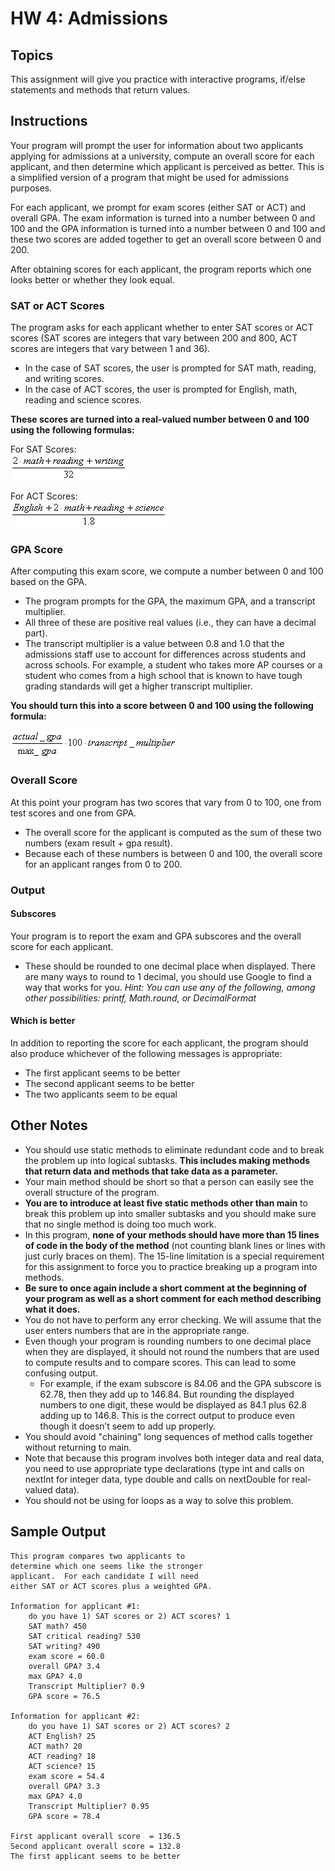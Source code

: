 # HW 4: Admissions

## Topics
This assignment will give you practice with interactive programs, if/else statements and methods that return values.

## Instructions
Your program will prompt the user for information about two applicants applying for admissions at a university, compute an overall score for each applicant, and then determine which applicant is perceived as better. This is a simplified version of a program that might be used for admissions purposes.

For each applicant, we prompt for exam scores (either SAT or ACT) and overall GPA.  The exam information is turned into a number between 0 and 100 and the GPA information is turned into a number between 0 and 100 and these two scores are added together to get an overall score between 0 and 200.  

After obtaining scores for each applicant, the program reports which one looks better or whether they look equal.

### SAT or ACT Scores
The program asks for each applicant whether to enter SAT scores or ACT scores (SAT scores are integers that vary between 200 and 800, ACT scores are integers that vary between 1 and 36).  
- In the case of SAT scores, the user is prompted for SAT math, reading, and writing scores.  
- In the case of ACT scores, the user is prompted for English, math, reading and science scores.  

**These scores are turned into a real-valued number between 0 and 100 using the following formulas:**

For SAT Scores:  
![SAT Formula](../images/admissions-sat.gif)

For ACT Scores:  
![ACT Formula](../images/admissions-act.gif)

### GPA Score
After computing this exam score, we compute a number between 0 and 100 based on the GPA.  
- The program prompts for the GPA, the maximum GPA, and a transcript multiplier.  
- All three of these are positive real values (i.e., they can have a decimal part).  
- The transcript multiplier is a value between 0.8 and 1.0 that the admissions staff use to account for differences across students and across schools.  For example, a student who takes more AP courses or a student who comes from a high school that is known to have tough grading standards will get a higher transcript multiplier.  

**You should turn this into a score between 0 and 100 using the following formula:**

![Score Formula](../images/admissions-gpa.gif)

### Overall Score
At this point your program has two scores that vary from 0 to 100, one from test scores and one from GPA.  
- The overall score for the applicant is computed as the sum of these two numbers (exam result + gpa result).  
- Because each of these numbers is between 0 and 100, the overall score for an applicant ranges from 0 to 200.

### Output

#### Subscores
Your program is to report the exam and GPA subscores and the overall score for each applicant.  
- These should be rounded to one decimal place when displayed. There are many ways to round to 1 decimal, you should use Google to find a way that works for you. _Hint: You can use any of the following, among other possibilities: printf, Math.round, or DecimalFormat_

#### Which is better
In addition to reporting the score for each applicant, the program should also produce whichever of the following messages is appropriate:
- The first applicant seems to be better
- The second applicant seems to be better
- The two applicants seem to be equal

## Other Notes
- You should use static methods to eliminate redundant code and to break the problem up into logical subtasks. **This includes making methods that return data and methods that take data as a parameter.**
- Your main method should be short so that a person can easily see the overall structure of the program.
- **You are to introduce at least five static methods other than main**  to break this problem up into smaller subtasks and you should make sure that no single method is doing too much work.
- In this program, **none of your methods should have more than 15 lines of code in the body of the method** (not counting blank lines or lines with just curly braces on them). The 15-line limitation is a special requirement for this assignment to force you to practice breaking up a program into methods.
- **Be sure to once again include a short comment at the beginning of your program as well as a short comment for each method describing what it does.**
- You do not have to perform any error checking.  We will assume that the user enters numbers that are in the appropriate range.
- Even though your program is rounding numbers to one decimal place when they are displayed, it should not round the numbers that are used to compute results and to compare scores. This can lead to some confusing output.
  - For example, if the exam subscore is 84.06 and the GPA subscore is 62.78, then they add up to 146.84.  But rounding the displayed numbers to one digit, these would be displayed as 84.1 plus 62.8 adding up to 146.8. This is the correct output to produce even though it doesn’t seem to add up properly.
- You should avoid "chaining" long sequences of method calls together without returning to main.  
- Note that because this program involves both integer data and real data, you need to use appropriate type declarations (type int and calls on nextInt for integer data, type double and calls on nextDouble for real-valued data).  
- You should not be using for loops as a way to solve this problem.


## Sample Output
```
This program compares two applicants to
determine which one seems like the stronger
applicant.  For each candidate I will need
either SAT or ACT scores plus a weighted GPA.

Information for applicant #1:
    do you have 1) SAT scores or 2) ACT scores? 1
    SAT math? 450
    SAT critical reading? 530
    SAT writing? 490
    exam score = 60.0
    overall GPA? 3.4
    max GPA? 4.0
    Transcript Multiplier? 0.9
    GPA score = 76.5

Information for applicant #2:
    do you have 1) SAT scores or 2) ACT scores? 2
    ACT English? 25
    ACT math? 20
    ACT reading? 18
    ACT science? 15
    exam score = 54.4
    overall GPA? 3.3
    max GPA? 4.0
    Transcript Multiplier? 0.95
    GPA score = 78.4

First applicant overall score  = 136.5
Second applicant overall score = 132.8
The first applicant seems to be better
```

